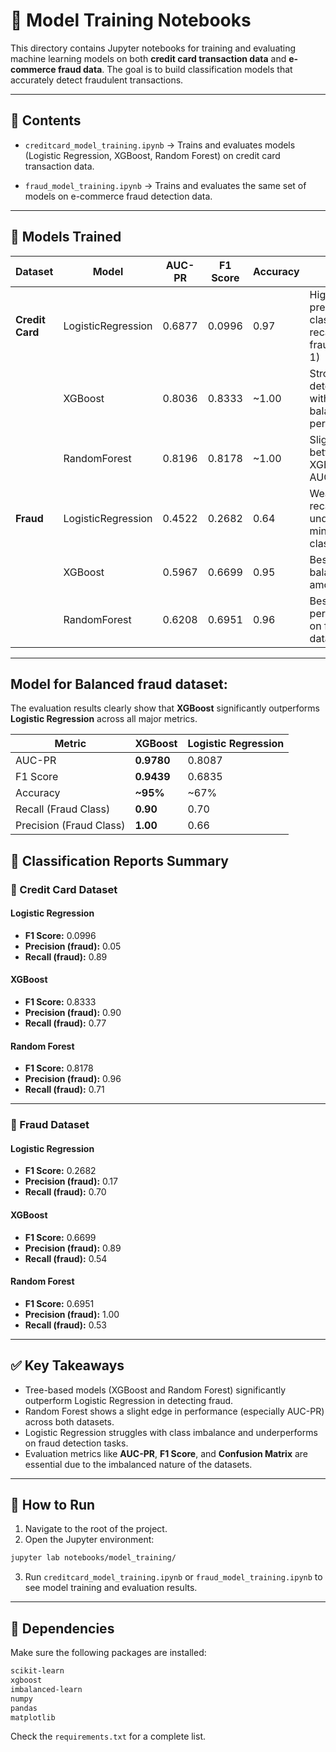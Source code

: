 # 📂 Model Training Notebooks

This directory contains Jupyter notebooks for training and evaluating machine learning models on both **credit card transaction data** and **e-commerce fraud data**. The goal is to build classification models that accurately detect fraudulent transactions.

---

## 📄 Contents

* `creditcard_model_training.ipynb`
  → Trains and evaluates models (Logistic Regression, XGBoost, Random Forest) on credit card transaction data.

* `fraud_model_training.ipynb`
  → Trains and evaluates the same set of models on e-commerce fraud detection data.

---

## 🧠 Models Trained

| Dataset         | Model              | AUC-PR | F1 Score | Accuracy | Notes                                                       |
| --------------- | ------------------ | ------ | -------- | -------- | ----------------------------------------------------------- |
| **Credit Card** | LogisticRegression | 0.6877 | 0.0996   | 0.97     | High precision for class 0, poor recall for fraud (class 1) |
|                 | XGBoost            | 0.8036 | 0.8333   | \~1.00   | Strong fraud detection with balanced performance            |
|                 | RandomForest       | 0.8196 | 0.8178   | \~1.00   | Slightly better than XGBoost in AUC-PR                      |
| **Fraud**       | LogisticRegression | 0.4522 | 0.2682   | 0.64     | Weak fraud recall; model underfits minority class           |
|                 | XGBoost            | 0.5967 | 0.6699   | 0.95     | Best recall balance among all                               |
|                 | RandomForest       | 0.6208 | 0.6951   | 0.96     | Best overall performance on fraud data                      |

---
##   Model for Balanced fraud dataset:

The evaluation results clearly show that **XGBoost** significantly outperforms **Logistic Regression** across all major metrics.

| **Metric**            | **XGBoost** | **Logistic Regression** |
|------------------------|-------------|--------------------------|
| AUC-PR                 | **0.9780**  | 0.8087                   |
| F1 Score               | **0.9439**  | 0.6835                   |
| Accuracy               | **~95%**    | ~67%                     |
| Recall (Fraud Class)   | **0.90**    | 0.70                     |
| Precision (Fraud Class)| **1.00**    | 0.66                     |




## 📝 Classification Reports Summary

### 📌 Credit Card Dataset

#### Logistic Regression

* **F1 Score:** 0.0996
* **Precision (fraud):** 0.05
* **Recall (fraud):** 0.89

#### XGBoost

* **F1 Score:** 0.8333
* **Precision (fraud):** 0.90
* **Recall (fraud):** 0.77

#### Random Forest

* **F1 Score:** 0.8178
* **Precision (fraud):** 0.96
* **Recall (fraud):** 0.71

---

### 📌 Fraud Dataset

#### Logistic Regression

* **F1 Score:** 0.2682
* **Precision (fraud):** 0.17
* **Recall (fraud):** 0.70

#### XGBoost

* **F1 Score:** 0.6699
* **Precision (fraud):** 0.89
* **Recall (fraud):** 0.54

#### Random Forest

* **F1 Score:** 0.6951
* **Precision (fraud):** 1.00
* **Recall (fraud):** 0.53

---

## ✅ Key Takeaways

* Tree-based models (XGBoost and Random Forest) significantly outperform Logistic Regression in detecting fraud.
* Random Forest shows a slight edge in performance (especially AUC-PR) across both datasets.
* Logistic Regression struggles with class imbalance and underperforms on fraud detection tasks.
* Evaluation metrics like **AUC-PR**, **F1 Score**, and **Confusion Matrix** are essential due to the imbalanced nature of the datasets.

---

## 🚀 How to Run

1. Navigate to the root of the project.
2. Open the Jupyter environment:

```bash
jupyter lab notebooks/model_training/
```

3. Run `creditcard_model_training.ipynb` or `fraud_model_training.ipynb` to see model training and evaluation results.

---

## 📎 Dependencies

Make sure the following packages are installed:

```bash
scikit-learn
xgboost
imbalanced-learn
numpy
pandas
matplotlib
```

Check the `requirements.txt` for a complete list.
